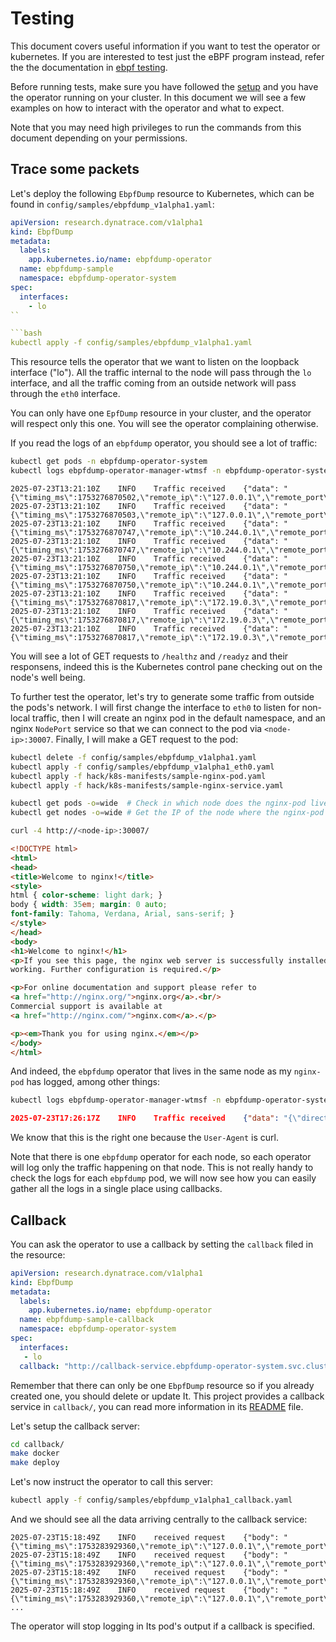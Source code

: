 # Testing

This document covers useful information if you want to test the
operator or kubernetes. If you are interested to test just the eBPF
program instead, refer the the documentation in [ebpf testing](./EBPF-TESTING.md).

Before running tests, make sure you have followed the
[setup](./SETUP.md) and you have the operator running on your
cluster. In this document we will see a few examples on how to
interact with the operator and what to expect.

Note that you may need high privileges to run the commands from this
document depending on your permissions.

## Trace some packets

Let's deploy the following `EbpfDump` resource to Kubernetes, which
can be found in `config/samples/ebpfdump_v1alpha1.yaml`:

```yaml
apiVersion: research.dynatrace.com/v1alpha1
kind: EbpfDump
metadata:
  labels:
    app.kubernetes.io/name: ebpfdump-operator
  name: ebpfdump-sample
  namespace: ebpfdump-operator-system
spec:
  interfaces:
    - lo
``

```bash
kubectl apply -f config/samples/ebpfdump_v1alpha1.yaml 
```

This resource tells the operator that we want to listen on the loopback
interface ("lo"). All the traffic internal to the node will pass
through the `lo` interface, and all the traffic coming from an outside
network will pass through the `eth0` interface.

You can only have one `EpfDump` resource in your cluster, and the
operator will respect only this one. You will see the operator
complaining otherwise.

If you read the logs of an `ebpfdump` operator, you should see a lot
of traffic:

```bash
kubectl get pods -n ebpfdump-operator-system
kubectl logs ebpfdump-operator-manager-wtmsf -n ebpfdump-operator-system
```

```text
2025-07-23T13:21:10Z    INFO    Traffic received    {"data": "{\"timing_ms\":1753276870502,\"remote_ip\":\"127.0.0.1\",\"remote_port\":35626,\"method\":\"GET\",\"status_code\":0,\"path\":\"/readyz\"...
2025-07-23T13:21:10Z    INFO    Traffic received    {"data": "{\"timing_ms\":1753276870503,\"remote_ip\":\"127.0.0.1\",\"remote_port\":35626,\"method\":\"\",\"status_code\":200,\"path\":\"\",\"version\":\...
2025-07-23T13:21:10Z    INFO    Traffic received    {"data": "{\"timing_ms\":1753276870747,\"remote_ip\":\"10.244.0.1\",\"remote_port\":60096,\"method\":\"GET\",\"status_code\":0,\"path\":\"/health\",...
2025-07-23T13:21:10Z    INFO    Traffic received    {"data": "{\"timing_ms\":1753276870747,\"remote_ip\":\"10.244.0.1\",\"remote_port\":60096,\"method\":\"\",\"status_code\":200,\"path\":\"\",\"version\":...
2025-07-23T13:21:10Z    INFO    Traffic received    {"data": "{\"timing_ms\":1753276870750,\"remote_ip\":\"10.244.0.1\",\"remote_port\":45266,\"method\":\"GET\",\"status_code\":0,\"path\":\"/health\",...
2025-07-23T13:21:10Z    INFO    Traffic received    {"data": "{\"timing_ms\":1753276870750,\"remote_ip\":\"10.244.0.1\",\"remote_port\":45266,\"method\":\"\",\"status_code\":200,\"path\":\"\",\"version\":...
2025-07-23T13:21:10Z    INFO    Traffic received    {"data": "{\"timing_ms\":1753276870817,\"remote_ip\":\"172.19.0.3\",\"remote_port\":57488,\"method\":\"GET\",\"status_code\":0,\"path\":\"/readyz\"...
2025-07-23T13:21:10Z    INFO    Traffic received    {"data": "{\"timing_ms\":1753276870817,\"remote_ip\":\"172.19.0.3\",\"remote_port\":57488,\"method\":\"GET\",\"status_code\":0,\"path\":\"/readyz\"...
2025-07-23T13:21:10Z    INFO    Traffic received    {"data": "{\"timing_ms\":1753276870817,\"remote_ip\":\"172.19.0.3\",\"remote_port\":57488,\"method\":\"\",\"status_code\":200,\"path\":\"\",\"version\":...
```

You will see a lot of GET requests to `/healthz` and `/readyz` and
their responsens, indeed this is the Kubernetes control pane checking
out on the node's well being.

To further test the operator, let's try to generate some traffic from
outside the pods's network. I will first change the interface to
`eth0` to listen for non-local traffic, then I will create an nginx
pod in the default namespace, and an nginx `NodePort` service so that
we can connect to the pod via `<node-ip>:30007`. Finally, I will make
a GET request to the pod:

```bash
kubectl delete -f config/samples/ebpfdump_v1alpha1.yaml
kubectl apply -f config/samples/ebpfdump_v1alpha1_eth0.yaml
kubectl apply -f hack/k8s-manifests/sample-nginx-pod.yaml
kubectl apply -f hack/k8s-manifests/sample-nginx-service.yaml

kubectl get pods -o=wide  # Check in which node does the nginx-pod live
kubectl get nodes -o=wide # Get the IP of the node where the nginx-pod lives

curl -4 http://<node-ip>:30007/
```

```html
<!DOCTYPE html>
<html>
<head>
<title>Welcome to nginx!</title>
<style>
html { color-scheme: light dark; }
body { width: 35em; margin: 0 auto;
font-family: Tahoma, Verdana, Arial, sans-serif; }
</style>
</head>
<body>
<h1>Welcome to nginx!</h1>
<p>If you see this page, the nginx web server is successfully installed and
working. Further configuration is required.</p>

<p>For online documentation and support please refer to
<a href="http://nginx.org/">nginx.org</a>.<br/>
Commercial support is available at
<a href="http://nginx.com/">nginx.com</a>.</p>

<p><em>Thank you for using nginx.</em></p>
</body>
</html>
```

And indeed, the `ebpfdump` operator that lives in the same node as my
`nginx-pod` has logged, among other things:

```bash
kubectl logs ebpfdump-operator-manager-wtmsf -n ebpfdump-operator-system
```

```json
2025-07-23T17:26:17Z    INFO    Traffic received    {"data": "{\"direction\":1,\"timing_ms\":1753291577665,\"remote_ip\":\"172.19.0.1\",\"remote_port\":58136,\"method\":\"GET\",\"status_code\":0,\"path\":\"/\",\"version\":\"1.1\",\"headers\":{\"Accept\":[\"*/*\"],\"User-Agent\":[\"curl/8.5.0\"]},\"body\":\"...
```

We know that this is the right one because the `User-Agent` is curl.

Note that there is one `ebpfdump` operator for each node, so each
operator will log only the traffic happening on that node. This is not
really handy to check the logs for each `ebpfdump` pod, we will now
see how you can easily gather all the logs in a single place using
callbacks.

## Callback

You can ask the operator to use a callback by setting the `callback`
filed in the resource:

```yaml
apiVersion: research.dynatrace.com/v1alpha1
kind: EbpfDump
metadata:
  labels:
    app.kubernetes.io/name: ebpfdump-operator
  name: ebpfdump-sample-callback
  namespace: ebpfdump-operator-system
spec:
  interfaces:
   - lo
  callback: "http://callback-service.ebpfdump-operator-system.svc.cluster.local:9376/ingest"

```

Remember that there can only be one `EbpfDump` resource so if you
already created one, you should delete or update It. This project
provides a callback service in `callback/`, you can read more
information in its [README](../callback/README.md) file.

Let's setup the callback server:

```bash
cd callback/
make docker
make deploy
```

Let's now instruct the operator to call this server:

```bash
kubectl apply -f config/samples/ebpfdump_v1alpha1_callback.yaml
```

And we should see all the data arriving centrally to the callback service:

```text
2025-07-23T15:18:49Z    INFO    received request    {"body": "{\"timing_ms\":1753283929360,\"remote_ip\":\"127.0.0.1\",\"remote_port\":34760,\"metho...
2025-07-23T15:18:49Z    INFO    received request    {"body": "{\"timing_ms\":1753283929360,\"remote_ip\":\"127.0.0.1\",\"remote_port\":34760,\"met...
2025-07-23T15:18:49Z    INFO    received request    {"body": "{\"timing_ms\":1753283929360,\"remote_ip\":\"127.0.0.1\",\"remote_port\":34760,\"met...
2025-07-23T15:18:49Z    INFO    received request    {"body": "{\"timing_ms\":1753283929360,\"remote_ip\":\"127.0.0.1\",\"remote_port\":34760,\"met...
...
```

The operator will stop logging in Its pod's output if a callback is
specified.
